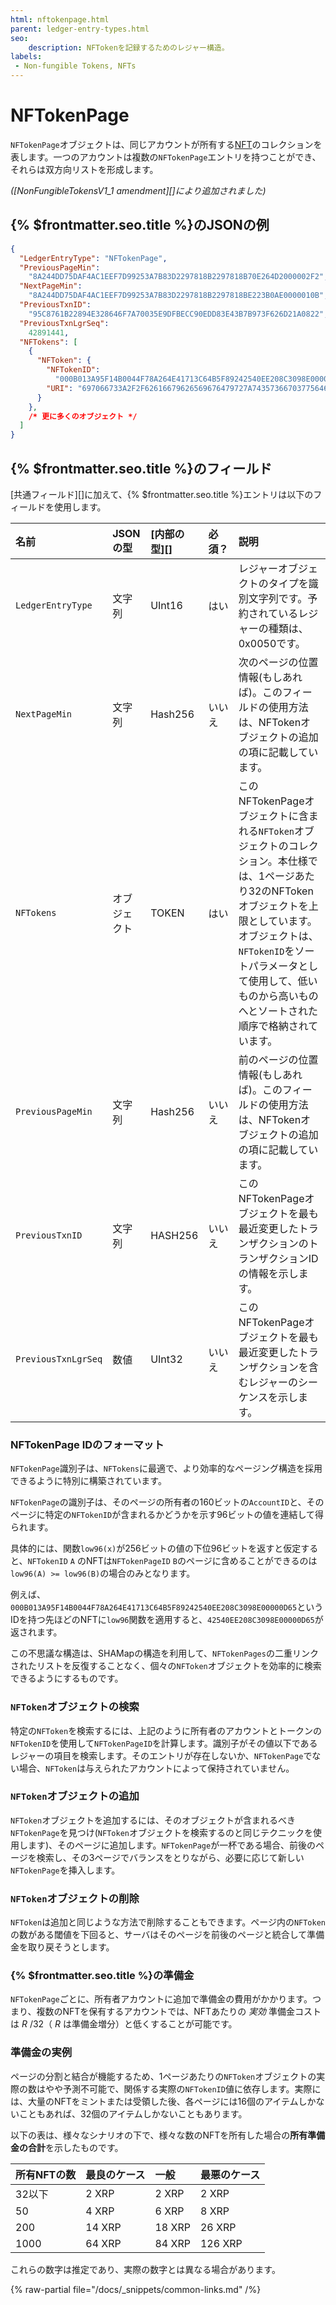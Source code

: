 ```yaml
---
html: nftokenpage.html
parent: ledger-entry-types.html
seo:
    description: NFTokenを記録するためのレジャー構造。
labels:
 - Non-fungible Tokens, NFTs
---
```

# NFTokenPage

`NFTokenPage`オブジェクトは、同じアカウントが所有する[NFT](../../../../concepts/tokens/nfts/index.md)のコレクションを表します。一つのアカウントは複数の`NFTokenPage`エントリを持つことができ、それらは双方向リストを形成します。

_([NonFungibleTokensV1_1 amendment][]により追加されました)_


## {% $frontmatter.seo.title %}のJSONの例

```json
{
  "LedgerEntryType": "NFTokenPage",
  "PreviousPageMin":
    "8A244DD75DAF4AC1EEF7D99253A7B83D2297818B2297818B70E264D2000002F2",
  "NextPageMin":
    "8A244DD75DAF4AC1EEF7D99253A7B83D2297818B2297818BE223B0AE0000010B",
  "PreviousTxnID":
    "95C8761B22894E328646F7A70035E9DFBECC90EDD83E43B7B973F626D21A0822",
  "PreviousTxnLgrSeq":
    42891441,
  "NFTokens": [
    {
      "NFToken": {
        "NFTokenID":
          "000B013A95F14B0044F78A264E41713C64B5F89242540EE208C3098E00000D65",
        "URI": "697066733A2F2F62616679626569676479727A74357366703775646D37687537367568377932366E6634646675796C71616266336F636C67747179353566627A6469"
      }
    },
    /* 更に多くのオブジェクト */
  ]
}
```


## {% $frontmatter.seo.title %}のフィールド

[共通フィールド][]に加えて、{% $frontmatter.seo.title %}エントリは以下のフィールドを使用します。

| 名前                | JSONの型   | [内部の型][] | 必須？ | 説明        |
|:--------------------|:----------|:-----------|:----------|:------------|
| `LedgerEntryType`   | 文字列    | UInt16      | はい   | レジャーオブジェクトのタイプを識別文字列です。予約されているレジャーの種類は、0x0050です。|
| `NextPageMin`       | 文字列    | Hash256     | いいえ | 次のページの位置情報(もしあれば)。このフィールドの使用方法は、NFTokenオブジェクトの追加の項に記載しています。|
| `NFTokens`          | オブジェクト  | TOKEN    | はい   | このNFTokenPageオブジェクトに含まれる`NFToken`オブジェクトのコレクション。本仕様では、1ページあたり32のNFTokenオブジェクトを上限としています。オブジェクトは、`NFTokenID`をソートパラメータとして使用して、低いものから高いものへとソートされた順序で格納されています。|
| `PreviousPageMin`   | 文字列    | Hash256     | いいえ | 前のページの位置情報(もしあれば)。このフィールドの使用方法は、NFTokenオブジェクトの追加の項に記載しています。|
| `PreviousTxnID`     | 文字列    | HASH256     | いいえ | このNFTokenPageオブジェクトを最も最近変更したトランザクションのトランザクションIDの情報を示します。|
| `PreviousTxnLgrSeq` | 数値    | UInt32       | いいえ  | このNFTokenPageオブジェクトを最も最近変更したトランザクションを含むレジャーのシーケンスを示します。|


### NFTokenPage IDのフォーマット

`NFTokenPage`識別子は、`NFTokens`に最適で、より効率的なページング構造を採用できるように特別に構築されています。

`NFTokenPage`の識別子は、そのページの所有者の160ビットの`AccountID`と、そのページに特定の`NFTokenID`が含まれるかどうかを示す96ビットの値を連結して得られます。

具体的には、関数`low96(x)`が256ビットの値の下位96ビットを返すと仮定すると、`NFTokenID` `A` のNFTは`NFTokenPageID` `B`のページに含めることができるのは`low96(A) >= low96(B)`の場合のみとなります。

例えば、`000B013A95F14B0044F78A264E41713C64B5F89242540EE208C3098E00000D65`というIDを持つ先ほどのNFTに`low96`関数を適用すると、`42540EE208C3098E00000D65`が返されます。

この不思議な構造は、SHAMapの構造を利用して、`NFTokenPages`の二重リンクされたリストを反復することなく、個々の`NFToken`オブジェクトを効率的に検索できるようにするものです。


### `NFToken`オブジェクトの検索

特定の`NFToken`を検索するには、上記のように所有者のアカウントとトークンの`NFTokenID`を使用して`NFTokenPageID`を計算します。識別子がその値以下であるレジャーの項目を検索します。そのエントリが存在しないか、`NFTokenPage`でない場合、`NFToken`は与えられたアカウントによって保持されていません。


### `NFToken`オブジェクトの追加

`NFToken`オブジェクトを追加するには、そのオブジェクトが含まれるべき`NFTokenPage`を見つけ(`NFToken`オブジェクトを検索するのと同じテクニックを使用します)、そのページに追加します。`NFTokenPage`が一杯である場合、前後のページを検索し、その3ページでバランスをとりながら、必要に応じて新しい`NFTokenPage`を挿入します。


### `NFToken`オブジェクトの削除

`NFToken`は追加と同じような方法で削除することもできます。ページ内の`NFToken`の数がある閾値を下回ると、サーバはそのページを前後のページと統合して準備金を取り戻そうとします。


### {% $frontmatter.seo.title %}の準備金

`NFTokenPage`ごとに、所有者アカウントに追加で準備金の費用がかかります。つまり、複数のNFTを保有するアカウントでは、NFTあたりの _実効_ 準備金コストは _R_ /32（ _R_ は準備金増分）と低くすることが可能です。


### 準備金の実例

ページの分割と結合が機能するため、1ページあたりの`NFToken`オブジェクトの実際の数はやや予測不可能で、関係する実際の`NFTokenID`値に依存します。実際には、大量のNFTをミントまたは受領した後、各ページには16個のアイテムしかないこともあれば、32個のアイテムしかないこともあります。

以下の表は、様々なシナリオの下で、様々な数のNFTを所有した場合の**所有準備金の合計**を示したものです。


| 所有NFTの数  |  最良のケース | 一般 | 最悪のケース |
|:------------|:----------|:--------|:-----------|
| 32以下       | 2 XRP     | 2 XRP   | 2 XRP      |
| 50          | 4 XRP     | 6 XRP   | 8 XRP      |
| 200         | 14 XRP    | 18 XRP  | 26 XRP     |
| 1000        | 64 XRP    | 84 XRP  | 126 XRP    |

これらの数字は推定であり、実際の数字とは異なる場合があります。

{% raw-partial file="/docs/_snippets/common-links.md" /%}
